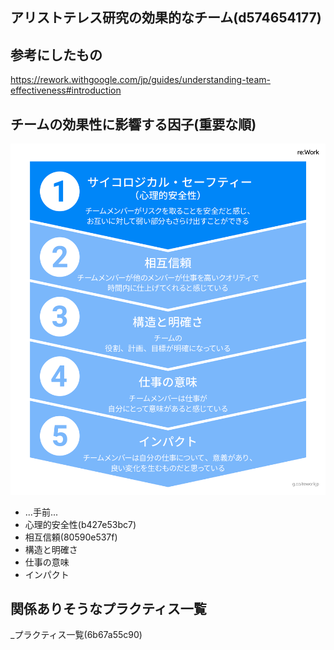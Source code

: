 アリストテレス研究の効果的なチーム(d574654177)
---

## 参考にしたもの
https://rework.withgoogle.com/jp/guides/understanding-team-effectiveness#introduction

## チームの効果性に影響する因子(重要な順)
![d900e7f9c7](_チームの効果性に影響する因子(重要な順)(d900e7f9c7).png)
- ...手前...
- 心理的安全性(b427e53bc7)
- 相互信頼(80590e537f)
- 構造と明確さ
- 仕事の意味
- インパクト

## 関係ありそうなプラクティス一覧
_プラクティス一覧(6b67a55c90)

